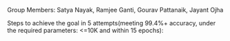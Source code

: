 Group Members: Satya Nayak, Ramjee Ganti, Gourav Pattanaik, Jayant Ojha

Steps to achieve the goal in 5 attempts(meeting 99.4%+ accuracy, under the required parameters: <=10K and within 15 epochs):

